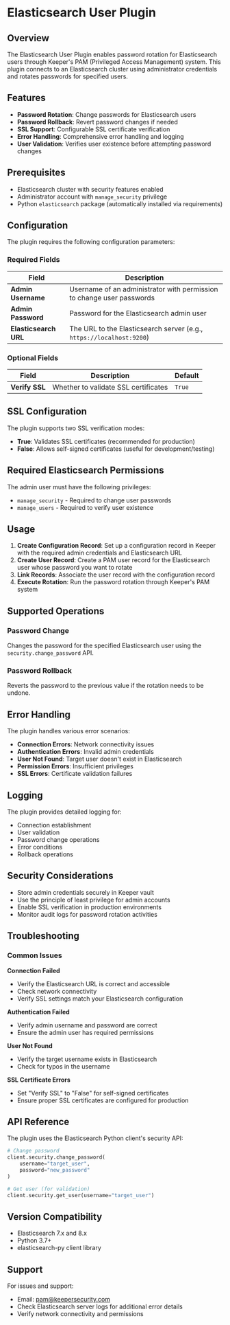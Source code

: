 # Elasticsearch User Plugin

## Overview

The Elasticsearch User Plugin enables password rotation for Elasticsearch users through Keeper's PAM (Privileged Access Management) system. This plugin connects to an Elasticsearch cluster using administrator credentials and rotates passwords for specified users.

## Features

- **Password Rotation**: Change passwords for Elasticsearch users
- **Password Rollback**: Revert password changes if needed
- **SSL Support**: Configurable SSL certificate verification
- **Error Handling**: Comprehensive error handling and logging
- **User Validation**: Verifies user existence before attempting password changes

## Prerequisites

- Elasticsearch cluster with security features enabled
- Administrator account with `manage_security` privilege
- Python `elasticsearch` package (automatically installed via requirements)

## Configuration

The plugin requires the following configuration parameters:

### Required Fields

| Field | Description |
|-------|-------------|
| **Admin Username** | Username of an administrator with permission to change user passwords |
| **Admin Password** | Password for the Elasticsearch admin user |
| **Elasticsearch URL** | The URL to the Elasticsearch server (e.g., `https://localhost:9200`) |

### Optional Fields

| Field | Description | Default |
|-------|-------------|---------|
| **Verify SSL** | Whether to validate SSL certificates | `True` |

## SSL Configuration

The plugin supports two SSL verification modes:

- **True**: Validates SSL certificates (recommended for production)
- **False**: Allows self-signed certificates (useful for development/testing)

## Required Elasticsearch Permissions

The admin user must have the following privileges:

- `manage_security` - Required to change user passwords
- `manage_users` - Required to verify user existence

## Usage

1. **Create Configuration Record**: Set up a configuration record in Keeper with the required admin credentials and Elasticsearch URL
2. **Create User Record**: Create a PAM user record for the Elasticsearch user whose password you want to rotate
3. **Link Records**: Associate the user record with the configuration record
4. **Execute Rotation**: Run the password rotation through Keeper's PAM system

## Supported Operations

### Password Change
Changes the password for the specified Elasticsearch user using the `security.change_password` API.

### Password Rollback
Reverts the password to the previous value if the rotation needs to be undone.

## Error Handling

The plugin handles various error scenarios:

- **Connection Errors**: Network connectivity issues
- **Authentication Errors**: Invalid admin credentials
- **User Not Found**: Target user doesn't exist in Elasticsearch
- **Permission Errors**: Insufficient privileges
- **SSL Errors**: Certificate validation failures

## Logging

The plugin provides detailed logging for:

- Connection establishment
- User validation
- Password change operations
- Error conditions
- Rollback operations

## Security Considerations

- Store admin credentials securely in Keeper vault
- Use the principle of least privilege for admin accounts
- Enable SSL verification in production environments
- Monitor audit logs for password rotation activities

## Troubleshooting

### Common Issues

**Connection Failed**
- Verify the Elasticsearch URL is correct and accessible
- Check network connectivity
- Verify SSL settings match your Elasticsearch configuration

**Authentication Failed**
- Verify admin username and password are correct
- Ensure the admin user has required permissions

**User Not Found**
- Verify the target username exists in Elasticsearch
- Check for typos in the username

**SSL Certificate Errors**
- Set "Verify SSL" to "False" for self-signed certificates
- Ensure proper SSL certificates are configured for production

## API Reference

The plugin uses the Elasticsearch Python client's security API:

```python
# Change password
client.security.change_password(
    username="target_user",
    password="new_password"
)

# Get user (for validation)
client.security.get_user(username="target_user")
```

## Version Compatibility

- Elasticsearch 7.x and 8.x
- Python 3.7+
- elasticsearch-py client library

## Support

For issues and support:
- Email: pam@keepersecurity.com
- Check Elasticsearch server logs for additional error details
- Verify network connectivity and permissions 